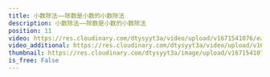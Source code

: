 ```yaml
---
title: 小数除法——除数是小数的小数除法
description: 小数除法——除数是小数的小数除法
position: 11
video: https://res.cloudinary.com/dtysyyt3a/video/upload/v1671541076/easymath/5年级上/03单元小数除法/htnwt5h4rcbipufcp6xf.mp4
video_additional: https://res.cloudinary.com/dtysyyt3a/video/upload/v1671541150/easymath/5年级上/03单元小数除法/每课一题的解答视频/byzmutvc63sbktettoj8.mp4
thumbnail: https://res.cloudinary.com/dtysyyt3a/image/upload/v1671541078/easymath/5年级上/03单元小数除法/wqegsubbzwamaiabehiq.png
is_free: False
---
```

